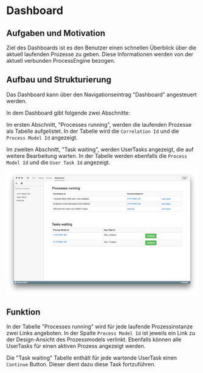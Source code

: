 # Dashboard

## Aufgaben und Motivation

Ziel des Dashboards ist es den Benutzer einen schnellen Überblick über die
aktuell laufenden Prozesse zu geben. Diese Informationen werden von der aktuell
verbunden ProcessEngine bezogen.

## Aufbau und Strukturierung

Das Dashboard kann über den Navigationseintrag "Dashboard" angesteuert werden.

In dem Dashboard gibt folgende zwei Abschnitte:

Im ersten Abschnitt, "Processes running", werden die laufenden Prozesse als
Tabelle aufgelistet. In der Tabelle wird die `Correlation Id` und die
`Process Model Id` angezeigt.

Im zweiten Abschnitt, "Task waiting", werden UserTasks angezeigt, die auf
weitere Bearbeitung warten. In der Tabelle werden ebenfalls die
`Process Model Id` und die `User Task Id` angezeigt.

![Dashboard](dashboard.png)

## Funktion

In der Tabelle "Processes running" wird für jede laufende Prozessinstanze zwei
Links angeboten. In der Spalte `Process Model Id` ist jeweils ein Link zu der
Design-Ansicht des Prozessmodels verlinkt. Ebenfalls können alle UserTasks für
einen aktiven Prozess angezeigt werden.

Die "Task waiting" Tabelle enthält für jede wartende UserTask einen `Continue`
Button. Dieser dient dazu diese Task fortzuführen.
